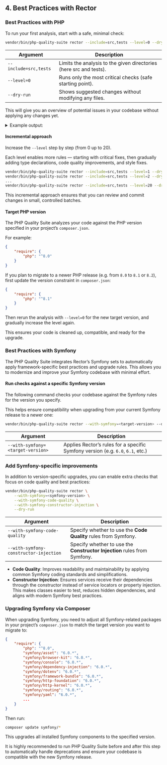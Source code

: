 ## 4. Best Practices with Rector

### Best Practices with PHP

To run your first analysis, start with a safe, minimal check:

```Bash
vendor/bin/php-quality-suite rector --include=src,tests --level=0 --dry-run
```

| Argument              | Description                                                        |
|-----------------------|--------------------------------------------------------------------|
| `--include=src,tests` | Limits the analysis to the given directories (here src and tests). |
| `--level=0`           | Runs only the most critical checks (safe starting point).          | 
| `--dry-run`           | Shows suggested changes without modifying any files.               |

This will give you an overview of potential issues in your codebase without applying any changes yet.

<details>

<summary>Example output:</summary>

### You can add a header

```bash
Rector Overview
---------------
Rector target PHP version: 8.0.0
Level:                     0
Include paths:             src
Rules:                     N/A


 1/1 [▓▓▓▓▓▓▓▓▓▓▓▓▓▓▓▓▓▓▓▓▓▓▓▓▓▓▓▓] 100%
1 file with changes
===================

1) src/test.php:2

    ---------- begin diff ----------
@@ @@

 final class Test
 {
-    var string $test = 'test';
+    public string $test = 'test';
 }
    ----------- end diff -----------

Applied rules:
 * VarToPublicPropertyRector



 [OK] 1 file would have been changed (dry-run) by Rector
```

</details>

#### Incremental approach

Increase the `--level` step by step (from 0 up to 20).

Each level enables more rules — starting with critical fixes, then gradually adding type declarations, code quality
improvements, and style fixes.

```bash
vendor/bin/php-quality-suite rector --include=src,tests --level=1 --dry-run
vendor/bin/php-quality-suite rector --include=src,tests --level=2 --dry-run
...
vendor/bin/php-quality-suite rector --include=src,tests --level=20 --dry-run
```

This incremental approach ensures that you can review and commit changes in small, controlled batches.

#### Target PHP version

The PHP Quality Suite analyzes your code against the PHP version specified in your project’s `composer.json`.

For example:

```json
{
    "require": {
        "php": "^8.0"
    }
}
```

If you plan to migrate to a newer PHP release (e.g. from `8.0` to `8.1` or `8.2`), first update the version constraint
in `composer.json`:

```json
{
    "require": {
        "php": "^8.1"
    }
}
```

Then rerun the analysis with `--level=0` for the new target version, and gradually increase the level again.

This ensures your code is cleaned up, compatible, and ready for the upgrade.

### Best Practices with Symfony

The PHP Quality Suite integrates Rector’s Symfony sets to automatically apply framework-specific best practices and
upgrade rules. This allows you to modernize and improve your Symfony codebase with minimal effort.

#### Run checks against a specific Symfony version

The following command checks your codebase against the Symfony rules for the version you specify.

This helps ensure compatibility when upgrading from your current Symfony release to a newer one:

```bash
vendor/bin/php-quality-suite rector --with-symfony=<target-version> --dry-run
```

| Argument                          | Description                                                                     |
|-----------------------------------|---------------------------------------------------------------------------------|
| `--with-symfony=<target-version>` | Applies Rector’s rules for a specific Symfony version (e.g. `6.0`, `6.1`, etc.) |

### Add Symfony-specific improvements

In addition to version-specific upgrades, you can enable extra checks that focus on code quality and best practices:

```bash
vendor/bin/php-quality-suite rector \
    --with-symfony=<symfony-version> \
    --with-symfony-code-quality \
    --with-symfony-constructor-injection \
    --dry-run
```

| Argument                               | Description                                                              |
|----------------------------------------|--------------------------------------------------------------------------|
| `--with-symfony-code-quality`          | Specify whether to use the **Code Quality** rules from Symfony.          |
| `--with-symfony-constructor-injection` | Specify whether to use the **Constructor Injection** rules from Symfony. |

* **Code Quality**: Improves readability and maintainability by applying common Symfony coding standards and simplifications.
* **Constructor Injection**: Ensures services receive their dependencies through the constructor instead of service locators
  or property injection. This makes classes easier to test, reduces hidden dependencies, and aligns with modern Symfony
  best practices.

### Upgrading Symfony via Composer

When upgrading Symfony, you need to adjust all Symfony-related packages in your project’s `composer.json` to match the
target version you want to migrate to:

```json
{
    "require": {
        "php": "^8.0",
        "symfony/asset": "6.0.*",
        "symfony/browser-kit": "6.0.*",
        "symfony/console": "6.0.*",
        "symfony/dependency-injection": "6.0.*",
        "symfony/dotenv": "6.0.*",
        "symfony/framework-bundle": "6.0.*",
        "symfony/http-foundation": "6.0.*",
        "symfony/http-kernel": "6.0.*",
        "symfony/routing": "6.0.*",
        "symfony/yaml": "6.0.*",
        ...
    }
}
```

Then run:

```bash
composer update symfony/*
```

This upgrades all installed Symfony components to the specified version.

It is highly recommended to run PHP Quality Suite before and after this step to automatically handle deprecations and
ensure your codebase is compatible with the new Symfony release.
